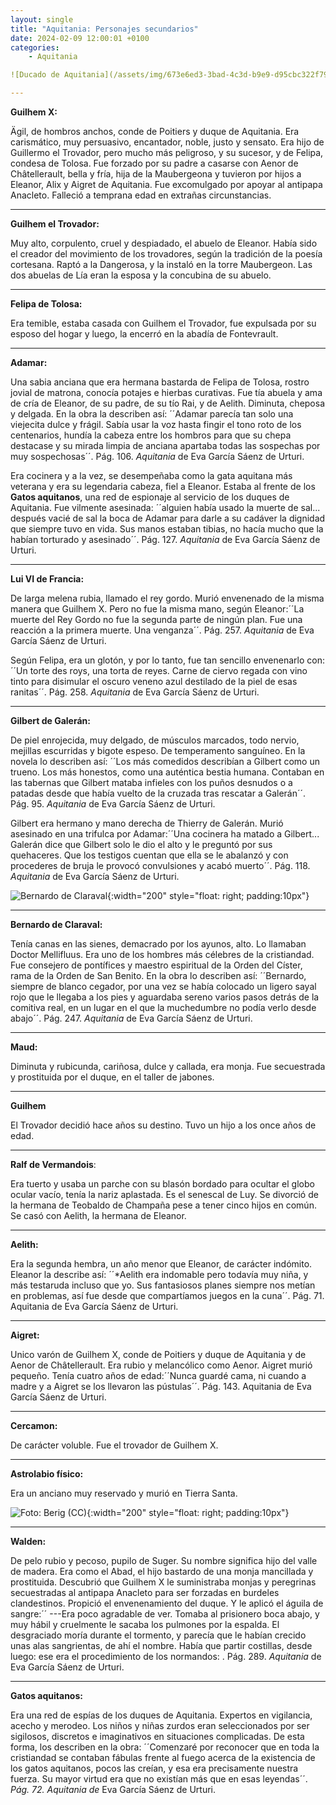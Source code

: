 ```yaml
---
layout: single
title: "Aquitania: Personajes secundarios"
date: 2024-02-09 12:00:01 +0100
categories: 
    - Aquitania

![Ducado de Aquitania](/assets/img/673e6ed3-3bad-4c3d-b9e9-d95cbc322f79.png){:width="200" style="float: right; padding:10px"} 

---
```

**Guilhem X:**

Ägil, de hombros anchos, conde de Poitiers y duque de Aquitania. Era carismático, muy persuasivo, encantador, noble, justo y sensato. Era hijo de Guillermo el Trovador, pero mucho más peligroso, y su sucesor, y
de Felipa, condesa de Tolosa. Fue forzado por su padre a casarse con
Aenor de Châtellerault, bella y fría, hija de la Maubergeona y tuvieron
por hijos a Eleanor, Alix y Aigret de Aquitania. Fue excomulgado por
apoyar al antipapa Anacleto. Falleció a temprana edad en extrañas
circunstancias.

---
**Guilhem el Trovador:** 

Muy alto, corpulento, cruel y despiadado,
 el abuelo de Eleanor. Había sido el creador del movimiento de los
trovadores, según la tradición de la poesía cortesana. Raptó a la
Dangerosa, y la instaló en la torre Maubergeon. Las dos abuelas de Lía
eran la esposa y la concubina de su abuelo.

---
**Felipa de Tolosa:** 

Era temible, estaba casada con Guilhem el
Trovador, fue expulsada por su esposo del hogar y luego, la encerró en
la abadía de Fontevrault.

---
**Adamar:** 

Una sabia anciana que era hermana bastarda de Felipa de
Tolosa, rostro jovial de matrona, conocía potajes e hierbas curativas.
Fue tía abuela y ama de cría de Eleanor, de su padre, de su tío Rai, y
de Aelith. Diminuta, cheposa y delgada. En la obra la describen así:
´´Adamar parecía tan solo una viejecita dulce y frágil. Sabía usar la
voz hasta fingir el tono roto de los centenarios, hundía la cabeza entre
los hombros para que su chepa destacase y su mirada limpia de anciana
apartaba todas las sospechas por muy sospechosas´´. Pág. 106.
*Aquitania* de Eva García Sáenz de Urturi.


Era cocinera y a la vez, se desempeñaba como la gata aquitana más
veterana y era su legendaria cabeza, fiel a Eleanor. Estaba al frente de
los **Gatos aquitanos**, una red de espionaje al servicio de los duques
de Aquitania. Fue vilmente asesinada: ´´alguien había usado la
muerte de sal... después vacié de sal la boca de Adamar para darle a su
cadáver la dignidad que siempre tuvo en vida. Sus manos estaban tibias,
no hacía mucho que la habían torturado y asesinado´´. Pág. 127.
*Aquitania* de Eva García Sáenz de Urturi.

---
**Lui VI de Francia:** 

De larga melena rubia, llamado el rey gordo.
Murió envenenado de la misma manera que Guilhem X. Pero no fue la misma
mano, según Eleanor:´´La muerte del Rey Gordo no fue la segunda
parte de ningún plan. Fue una reacción a la primera muerte. Una
venganza´´. Pág. 257. *Aquitania* de Eva García Sáenz de Urturi.


Según Felipa, era un glotón, y por lo tanto, fue tan sencillo
envenenarlo con: ´´Un torte des roys, una torta de reyes. Carne de
ciervo regada con vino tinto para disimular el oscuro veneno azul
destilado de la piel de esas ranitas´´. Pág. 258. *Aquitania* de Eva
García Sáenz de Urturi.

---
**Gilbert de Galerán:** 

De piel enrojecida, muy delgado, de músculos
marcados, todo nervio, mejillas escurridas y bigote espeso. De
temperamento sanguíneo. En la novela lo describen así: ´´Los más
comedidos describían a Gilbert como un trueno. Los más honestos, como
una auténtica bestia humana. Contaban en las tabernas que Gilbert mataba
infieles con los puños desnudos o a patadas desde que había vuelto de la
cruzada tras rescatar a Galerán´´. Pág. 95. *Aquitania* de Eva García
Sáenz de Urturi.


Gilbert era hermano y mano derecha de Thierry de Galerán. Murió
asesinado en una trifulca por Adamar:´´Una cocinera ha matado a
Gilbert... Galerán dice que Gilbert solo le dio el alto y le preguntó
por sus quehaceres. Que los testigos cuentan que ella se le abalanzó y
con procederes de bruja le provocó convulsiones y acabó muerto´´.
Pág. 118. *Aquitania* de Eva García Sáenz de Urturi.


![Bernardo de Claraval](/assets/img/59f4ed9b-fb8b-4616-8b65-a838f5178ba3.jpg){:width="200" style="float: right; padding:10px"} 

---
**Bernardo de Claraval:** 

Tenía canas en las sienes, demacrado por los ayunos, alto. Lo llamaban Doctor
Mellifluus. Era uno de los hombres más célebres de la cristiandad. Fue
consejero de pontífices y maestro espiritual de la Orden del Císter,
rama de la Orden de San Benito. En la obra lo describen así:
´´Bernardo, siempre de blanco cegador, por una vez se había colocado un
ligero sayal rojo que le llegaba a los pies y aguardaba sereno varios
pasos detrás de la comitiva real, en un lugar en el que la muchedumbre
no podía verlo desde abajo´´. Pág. 247. *Aquitania* de Eva García Sáenz
de Urturi.

---
**Maud:** 

Diminuta y rubicunda, cariñosa, dulce y callada, era monja.
Fue secuestrada y prostituida por el duque, en el taller de jabones.

---
**Guilhem**

El Trovador decidió hace años su destino. Tuvo un hijo a los
once años de edad.

---
**Ralf de Vermandois**:

Era tuerto y usaba un parche con su blasón
bordado para ocultar el globo ocular vacío, tenía la nariz aplastada. Es
el senescal de Luy. Se divorció de la hermana de Teobaldo de Champaña
pese a tener cinco hijos en común. Se casó con Aelith, la hermana de
Eleanor.

---
**Aelith:** 

Era la segunda hembra, un año menor que Eleanor, de
carácter indómito. Eleanor la describe así: ´´*Aelith era
indomable pero todavía muy niña, y más testaruda incluso que yo. Sus
fantasiosos planes siempre nos metían en problemas, así fue desde que
compartíamos juegos en la cuna´´. Pág. 71. Aquitania de Eva García
Sáenz de Urturi.

---
**Aigret:** 

Unico varón de Guilhem X, conde de Poitiers y duque de
Aquitania y de Aenor de Châtellerault. Era rubio y melancólico como
Aenor. Aigret murió pequeño. Tenía cuatro años de edad:´´Nunca
guardé cama, ni cuando a madre y a Aigret se los llevaron las
pústulas´´. Pág. 143. Aquitania de Eva García Sáenz de Urturi.

---
**Cercamon:** 

De carácter voluble. Fue el trovador de Guilhem X.

---
**Astrolabio físico:** 

Era un anciano muy reservado y murió en Tierra
Santa.

![Foto: Berig (CC)](/assets/img/81b76d83-f050-4fe8-8a88-c0fce09149be.jpg){:width="200" style="float: right; padding:10px"} 

---
**Walden:** 

De pelo rubio y pecoso,
pupilo de Suger. Su nombre significa hijo del valle de madera. Era
como el Abad, el hijo bastardo de una monja mancillada y prostituida.
Descubrió que Guilhem X le suministraba monjas y peregrinas secuestradas
al antipapa Anacleto para ser forzadas en burdeles clandestinos.
Propició el envenenamiento del duque. Y le aplicó el águila de
sangre:´´ ---Era poco agradable de ver. Tomaba al prisionero boca
abajo, y muy hábil y cruelmente le sacaba los pulmones por la espalda.
El desgraciado moría durante el tormento, y parecía que le habían
crecido unas alas sangrientas, de ahí el nombre. Había que partir
costillas, desde luego: ese era el procedimiento de los normandos:
. Pág. 289. *Aquitania* de Eva García Sáenz de Urturi.

---
**Gatos aquitanos:** 

Era una red de espías de los duques de Aquitania.
Expertos en vigilancia, acecho y merodeo. Los niños y niñas zurdos eran
seleccionados por ser sigilosos, discretos e imaginativos en situaciones
complicadas. De esta forma, los describen en la obra: ´´Comenzaré
por reconocer que en toda la cristiandad se contaban fábulas frente al
fuego acerca de la existencia de los gatos aquitanos, pocos las creían,
y esa era precisamente nuestra fuerza. Su mayor virtud era que no
existían más que en esas leyendas´´. *Pág. 72. Aquitania de* Eva García
Sáenz de Urturi.
